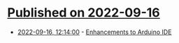 # [Published on 2022-09-16](index.md)

* [2022-09-16, 12:14:00](https://soylentnews.org/article.pl?sid=22/09/15/0639246&from=rss) - [Enhancements to Arduino IDE](https://soylentnews.org/article.pl?sid=22/09/15/0639246&from=rss)
